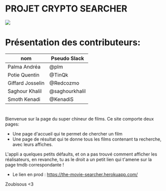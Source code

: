 # PROJET CRYPTO SEARCHER


<img src="https://upload.wikimedia.org/wikipedia/commons/6/62/Ruby_On_Rails_Logo.svg" align="center" />



# Présentation des contributeurs:
nom             | Pseudo Slack
 ------------   | -------------
Palma Andréa    | @plm
Potie Quentin   | @TinQk
Giffard Josselin| @Redcozmo
Saghour Khalil  | @saghourkhalil
Smoth Kenadi    | @KenadiS


#



Bienvenue sur la page du super chineur de films. Ce site comporte deux pages:


- Une page d'accueil qui te permet de chercher un film
- Une page de résultat qui te donne tous les films contenant ta recherche, avec leurs affiches.

L'appli a quelques petits défaults, et on a pas trouvé comment afficher les réalisateurs, en revanche, tu as le droit a un petit lien qui t'amene sur la page tmdb correspondante !

* Le lien en prod :
https://the-movie-searcher.herokuapp.com/

Zoubisous <3
